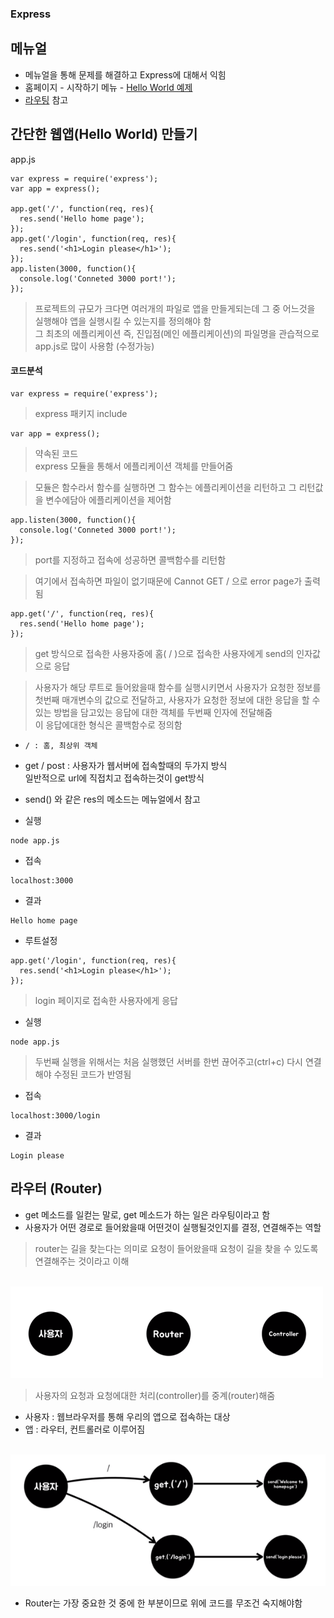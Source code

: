 ### Express

## 메뉴얼
- 메뉴얼을 통해 문제를 해결하고 Express에 대해서 익힘
- 홈페이지 - 시작하기 메뉴 - [Hello World 예제](http://expressjs.com/ko/starter/hello-world.html)
- [라우팅](http://expressjs.com/ko/guide/routing.html) 참고


## 간단한 웹앱(Hello World) 만들기
app.js
```
var express = require('express');
var app = express();

app.get('/', function(req, res){
  res.send('Hello home page');
});
app.get('/login', function(req, res){
  res.send('<h1>Login please</h1>');
});
app.listen(3000, function(){
  console.log('Conneted 3000 port!');
});
```
> 프로젝트의 규모가 크다면 여러개의 파일로 앱을 만들게되는데 그 중 어느것을 실행해야 앱을 실행시킬 수 있는지를 정의해야 함<br/>그 최초의 에플리케이션 즉, 진입점(메인 에플리케이션)의 파일명을 관습적으로 app.js로 많이 사용함 (수정가능)

#### 코드분석
```
var express = require('express');
```
> express 패키지 include
```
var app = express();
```
> 약속된 코드<br/>express 모듈을 통해서 에플리케이션 객체를 만들어줌

> 모듈은 함수라서 함수를 실행하면 그 함수는 에플리케이션을 리턴하고 그 리턴값을 변수에담아 에플리케이션을 제어함
```
app.listen(3000, function(){
  console.log('Conneted 3000 port!');
});
```
> port를 지정하고 접속에 성공하면 콜백함수를 리턴함

> 여기에서 접속하면 파일이 없기때문에 Cannot GET / 으로 error page가 출력됨

```
app.get('/', function(req, res){
  res.send('Hello home page');
});
```
> get 방식으로 접속한 사용자중에 홈( / )으로 접속한 사용자에게 send의 인자값으로 응답

> 사용자가 해당 루트로 들어왔을때 함수를 실행시키면서 사용자가 요청한 정보를 첫번째 매개변수의 값으로 전달하고, 사용자가 요청한 정보에 대한 응답을 할 수 있는 방법을 담고있는 응답에 대한 객체를 두번째 인자에 전달해줌<br/>이 응답에대한 형식은 콜백함수로 정의함

- `/ : 홈, 최상위 객체`
- get \/ post : 사용자가 웹서버에 접속할때의 두가지 방식<br/>일반적으로 url에 직접치고 접속하는것이 get방식
- send() 와 같은 res의 메소드는 메뉴얼에서 참고

- 실행
```
node app.js
```
- 접속
```
localhost:3000
```
- 결과
```
Hello home page
```
- 루트설정
```
app.get('/login', function(req, res){
  res.send('<h1>Login please</h1>');
});
```
> login 페이지로 접속한 사용자에게 응답
- 실행
```
node app.js
```
> 두번째 실행을 위해서는 처음 실행했던 서버를 한번 끊어주고(ctrl+c) 다시 연결해야 수정된 코드가 반영됨
- 접속
```
localhost:3000/login
```
- 결과
```
Login please
```


## 라우터 (Router)
- get 메소드를 일컫는 말로, get 메소드가 하는 일은 라우팅이라고 함
- 사용자가 어떤 경로로 들어왔을때 어떤것이 실행될것인지를 결정, 연결해주는 역할
> router는 길을 찾는다는 의미로 요청이 들어왔을때 요청이 길을 찾을 수 있도록 연결해주는 것이라고 이해

<br/>![01](img/node12.png)
> 사용자의 요청과 요청에대한 처리(controller)를 중계(router)해줌
- 사용자 : 웹브라우저를 통해 우리의 앱으로 접속하는 대상
- 앱 : 라우터, 컨트롤러로 이루어짐

<br/>![02](img/node13.png)<br/>

- Router는 가장 중요한 것 중에 한 부분이므로 위에 코드를 무조건 숙지해야함
